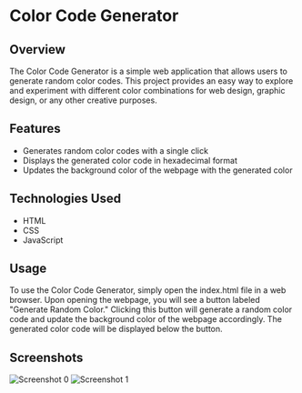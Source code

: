 <h1>Color Code Generator</h1>

## Overview
The Color Code Generator is a simple web application that allows users to generate random color codes. This project provides an easy way to explore and experiment with different color combinations for web design, graphic design, or any other creative purposes.

## Features
<ul>
  <li>Generates random color codes with a single click</li>
  <li>Displays the generated color code in hexadecimal format</li>
  <li>Updates the background color of the webpage with the generated color</li>
</ul>

## Technologies Used
<ul>
  <li>HTML</li>
  <li>CSS</li>
  <li>JavaScript</li>
</ul>

## Usage
To use the Color Code Generator, simply open the index.html file in a web browser. Upon opening the webpage, you will see a button labeled "Generate Random Color." Clicking this button will generate a random color code and update the background color of the webpage accordingly. The generated color code will be displayed below the button.

## Screenshots
![Screenshot 0](https://github.com/DevBassam/Front-end-Projects/assets/84365449/cc1e76fd-d9a6-4317-b17a-abcdeb8a1423)
![Screenshot 1](https://github.com/DevBassam/Front-end-Projects/assets/84365449/c3c1bc7b-2bd0-47cf-915e-10ed525bb7ea)

